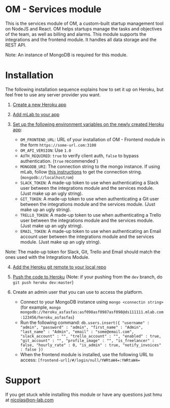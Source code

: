 # OM - Services module
This is the services module of OM, a custom-built startup management tool on NodeJS and React. OM helps startups manage the tasks and objectives of the team, as well as billing and alarms. 
This module supports the integrations and the frontend module. It handles all data storage and the REST API.

Note: An instance of MongoDB is required for this module.

# Installation
The following installation sequence explains how to set it up on Heroku, but feel free to use any server provider you want.

1. [Create a new Heroku app](https://devcenter.heroku.com/articles/creating-apps)

2. [Add mLab to your app](https://devcenter.heroku.com/articles/mongolab#adding-mlab-as-a-heroku-add-on)

3. [Set up the following environment variables on the newly created Heroku app](https://devcenter.heroku.com/articles/config-vars#managing-config-vars):
    * `OM_FRONTEND_URL`: URL of your installation of OM - Frontend module in the form `https://some-url.com:3100`
    * `OM_API_VERSION`: Use `1.0`
    * `AUTH_REQUIRED`: `true` to verify client auth, `false` to bypass authentication. (`true` recommended`)
    * `MONGODB_URI`: The connection string to the mongo instance. If using mLab, follow [this instructions](https://docs.mlab.com/connecting/) to get the connection string. (`mongodb://localhost/om`)
    * `SLACK_TOKEN`: A made-up token to use when authenticating a Slack user between the integrations module and the services module. (Just make up an ugly string).
    * `GIT_TOKEN`: A made-up token to use when authenticating a Git user between the integrations module and the services module. (Just make up an ugly string).
    * `TRELLO_TOKEN`: A made-up token to use when authenticating a Trello user between the integrations module and the services module. (Just make up an ugly string).
    * `EMAIL_TOKEN`: A made-up token to use when authenticating an Email account user between the integrations module and the services module. (Just make up an ugly string).
    
Note: The made-up token for Slack, Git, Trello and Email should match the ones used with the Integrations Module.
    
4. [Add the Heroku git remote to your local repo](https://devcenter.heroku.com/articles/git#creating-a-heroku-remote)

5. [Push the code to Heroku](https://devcenter.heroku.com/articles/git#deploying-code) (Note: if your pushing from the `dev` branch, do `git push heroku dev:master`)

6. Create an admin user that you can use to access the platform.
    * Connect to your MongoDB instance using `mongo <connectin string>` (for example, `mongo mongodb://heroku_asfasfas:asf098asf0987asf098@ds111111.mlab.com:123456/heroku_asfasfas`)
    * Run the following command: `db.users.insert({
	"username" : "admin",
	"password" : "admin",
	"first_name" : "Admin",
	"last_name" : "Admin",
	"email" : "some@email.com",
	"slack_account" : "",
	"trello_account" : "",
	"enabled" : true,
	"git_account" : "",
	"profile_image" : "",
	"is_freelancer" : false,
	"hourly_rate" : 0,
	"is_admin" : true,
	"notify_invoices" : false
})`
    * When the frontend module is installed, use the following URL to access: `[frontend-url]/#/login/null/YWRtaW4=:YWRtaW4=`

# Support
If you get stuck while installing this module or have any questions just hmu at nicolas@on-lab.com
